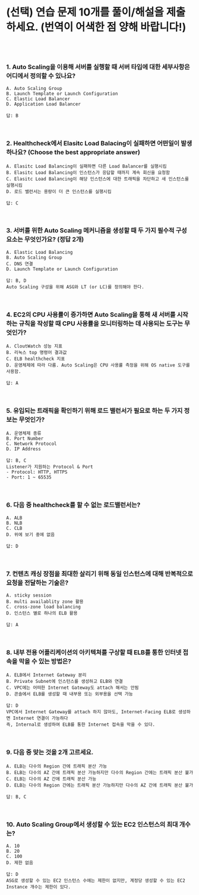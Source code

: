 # (선택) 연습 문제 10개를 풀이/해설을 제출하세요. (번역이 어색한 점 양해 바랍니다!)

<br>
<br>

### 1. Auto Scaling을 이용해 서버를 실행할 때 서버 타입에 대한 세부사항은 어디에서 정의할 수 있나요?
```
A. Auto Scaling Group
B. Launch Template or Launch Configuration
C. Elastic Load Balancer
D. Application Load Balancer
```

```
답: B
```


<br>

### 2. Healthcheck에서 Elasitc Load Balacing이 실패하면 어떤일이 발생하나요? (Choose the best appropriate answer)
```
A. Elasitc Load Balancing이 실패하면 다른 Load Balancer를 실행시킴
B. Elasitc Load Balancing이 인스턴스가 응답할 때까지 계속 회신을 요청함
C. Elasitc Load Balancing이 해당 인스턴스에 대한 트래픽을 차단하고 새 인스턴스를 실행시킴
D. 로드 밸런서는 용량이 더 큰 인스턴스를 실행시킴
```
```
답: C
```
<br>

### 3. 서버를 위한 Auto Scaling 메커니즘을 생성할 때 두 가지 필수적 구성 요소는 무엇인가요? (정답 2개)
```
A. Elastic Load Balancing
B. Auto Scaling Group
C. DNS 연결
D. Launch Template or Launch Configuration
```
```
답: B, D
Auto Scaling 구성을 위해 ASG와 LT (or LC)를 정의해야 한다. 
```
<br>

### 4. EC2의 CPU 사용률이 증가하면 Auto Scaling을 통해 새 서버를 시작하는 규칙을 작성할 때 CPU 사용률을 모니터링하는 데 사용되는 도구는 무엇인가?
```
A. CloutWatch 성능 지표 
B. 리눅스 top 명령어 결과값
C. ELB healthcheck 지표
D. 운영체제에 따라 다름. Auto Scaling은 CPU 사용률 측정을 위해 OS native 도구를 사용함.
```
```
답: A
```
<br>

### 5. 유입되는 트래픽을 확인하기 위해 로드 밸런서가 필요로 하는 두 가지 정보는 무엇인가?
```
A. 운영체제 종류
B. Port Number
C. Network Protocol
D. IP Address
```
```
답: B, C
Listener가 지원하는 Protocol & Port
- Protocol: HTTP, HTTPS
- Port: 1 ~ 65535
```
<br>

### 6. 다음 중 healthcheck를 할 수 없는 로드밸런서는?
```
A. ALB
B. NLB
C. CLB
D. 위에 보기 중에 없음
```
```
답: D
```
<br>

### 7. 컨텐츠 캐싱 장점을 최대한 살리기 위해 동일 인스턴스에 대해 반복적으로 요청을 전달하는 기술은?
```
A. sticky session
B. multi availablity zone 활용
C. cross-zone load balancing
D. 인스턴스 별로 하나의 ELB 활용
```
```
답: A
```
<br>

### 8. 내부 전용 어플리케이션의 아키텍쳐를 구상할 때 ELB를 통한 인터넷 접속을 막을 수 있는 방법은?
```
A. ELB에서 Internet Gateway 분리
B. Private Subnet에 인스턴스를 생성하고 ELB와 연결
C. VPC에는 어떠한 Internet Gateway도 attach 해서는 안됨
D. 콘솔에서 ELB를 생성할 때 내부용 또는 외부용을 선택 가능
```
```
답: D
VPC에서 Internet Gateway를 attach 하지 않아도, Internet-Facing ELB로 생성하면 Internet 연결이 가능하다
즉, Internal로 생성하여 ELB를 통한 Internet 접속을 막을 수 있다.
```
<br>

### 9. 다음 중 맞는 것을 2개 고르세요.
```
A. ELB는 다수의 Region 간에 트래픽 분산 가능
B. ELB는 다수의 AZ 간에 트래픽 분산 가능하지만 다수의 Region 간에는 트래픽 분산 불가
C. ELB는 다수의 AZ 간에 트래픽 분산 가능
D. ELB는 다수의 Region 간에는 트래픽 분산 가능하지만 다수의 AZ 간에 트래픽 분산 불가
```
```
답: B, C
```
<br>

### 10. Auto Scaling Group에서 생성할 수 있는 EC2 인스턴스의 최대 개수는?
```
A. 10
B. 20
C. 100
D. 제한 없음
```
```
답: D
ASG로 생성할 수 있는 EC2 인스턴스 수에는 제한이 없지만, 계정당 생성할 수 있는 EC2 Instance 개수는 제한이 있다.
```
